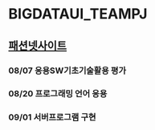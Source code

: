 # BIGDATAUI_TEAMPJ
<a href="https://www.fashionnet.or.kr/" target="_blank">패션넷사이트</a>
---
### 08/07 응용SW기초기술활용 평가
### 08/20 프로그래밍 언어 응용
### 09/01 서버프로그램 구현
